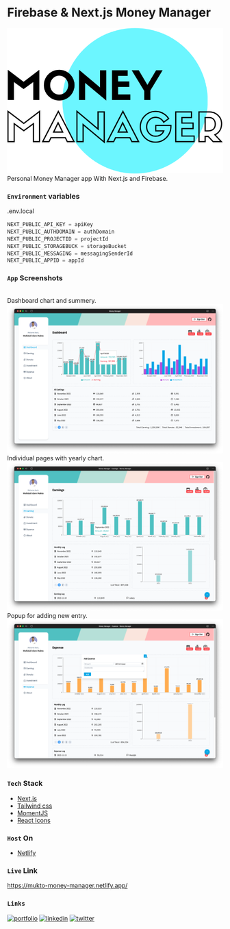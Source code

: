 
# Firebase & Next.js Money Manager
![Logo](assets/img/logo.png)
Personal Money Manager app With Next.js and Firebase.


### `Environment` variables
.env.local
```javascript
NEXT_PUBLIC_API_KEY = apiKey
NEXT_PUBLIC_AUTHDOMAIN = authDomain
NEXT_PUBLIC_PROJECTID = projectId
NEXT_PUBLIC_STORAGEBUCK = storageBucket
NEXT_PUBLIC_MESSAGING = messagingSenderId
NEXT_PUBLIC_APPID = appId
```

###  `App` Screenshots
\
Dashboard chart and summery.
![Dashboard](assets/img/screenshot-1.png)
 Individual pages with yearly chart.
![Earnings](assets/img/screenshot-2.png)
Popup for adding new entry.
![Add Investment](assets/img/screenshot-3.png)

###  `Tech` Stack 
 - [Next.js](https://nextjs.org/)
 - [Tailwind css](https://tailwindcss.com/)
 - [MomentJS](https://momentjs.com/)
 - [React Icons](https://react-icons.github.io/react-icons/)

###  `Host` On
 - [Netlify](https://www.netlify.com/)

###  `Live` Link
https://mukto-money-manager.netlify.app/

### `Links`
[![portfolio](https://img.shields.io/badge/my_portfolio-000?style=for-the-badge&logo=ko-fi&logoColor=white)](https://mukto.info/)
[![linkedin](https://img.shields.io/badge/linkedin-0A66C2?style=for-the-badge&logo=linkedin&logoColor=white)](https://www.linkedin.com/in/muktoapb/)
[![twitter](https://img.shields.io/badge/twitter-1DA1F2?style=for-the-badge&logo=twitter&logoColor=white)](https://twitter.com/muktoapb)

